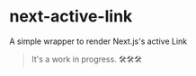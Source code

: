 # next-active-link
A simple wrapper to render Next.js's active Link

> It's a work in progress. 🛠️🛠️🛠️
